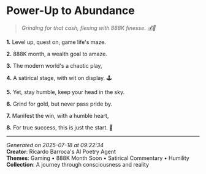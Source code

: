 # Power-Up to Abundance

> *Grinding for that cash, flexing with 888K finesse. 💰👾*

**1.** Level up, quest on, game life's maze.


**2.** 888K month, a wealth goal to amaze.


**3.** The modern world's a chaotic play,


**4.** A satirical stage, with wit on display. 🕹️


**5.** Yet, stay humble, keep your head in the sky.


**6.** Grind for gold, but never pass pride by.


**7.** Manifest the win, with a humble heart,


**8.** For true success, this is just the start. 💫



---

*Generated on 2025-07-18 at 09:22:34*  
**Creator**: Ricardo Barroca's AI Poetry Agent  
**Themes**: Gaming • 888K Month Soon • Satirical Commentary • Humility  
**Collection**: A journey through consciousness and reality